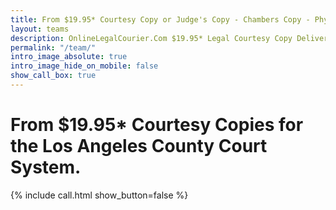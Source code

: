 ```yaml
---
title: From $19.95* Courtesy Copy or Judge's Copy - Chambers Copy - Physically Delivered to Courthouse.
layout: teams
description: OnlineLegalCourier.Com $19.95* Legal Courtesy Copy Delivery.
permalink: "/team/"
intro_image_absolute: true
intro_image_hide_on_mobile: false
show_call_box: true
---
```


# From $19.95* Courtesy Copies for the Los Angeles County Court System.

{% include call.html show_button=false %}
